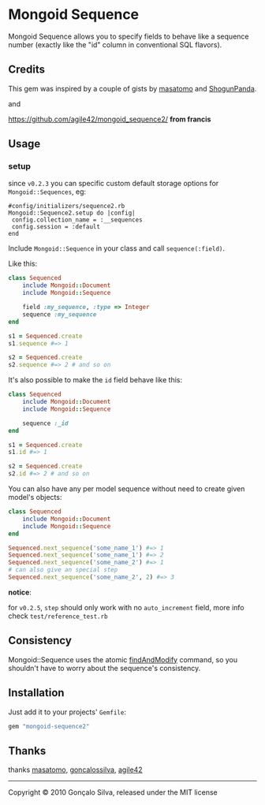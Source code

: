 # Mongoid Sequence

Mongoid Sequence allows you to specify fields to behave like a sequence number (exactly like the "id" column in conventional SQL flavors).

## Credits

This gem was inspired by a couple of gists by [masatomo](https://gist.github.com/730677) and [ShogunPanda](https://gist.github.com/1086265).

and

https://github.com/agile42/mongoid_sequence2/ **from francis**

## Usage

### setup

since `v0.2.3` you can specific custom default storage options for `Mongoid::Sequences`, eg:

    #config/initializers/sequence2.rb
    Mongoid::Sequence2.setup do |config|
     config.collection_name = :__sequences
     config.session = :default
    end


Include `Mongoid::Sequence` in your class and call `sequence(:field)`.

Like this:

```ruby
class Sequenced
	include Mongoid::Document
	include Mongoid::Sequence

	field :my_sequence, :type => Integer
	sequence :my_sequence
end

s1 = Sequenced.create
s1.sequence #=> 1

s2 = Sequenced.create
s2.sequence #=> 2 # and so on
```

It's also possible to make the `id` field behave like this:

```ruby
class Sequenced
	include Mongoid::Document
	include Mongoid::Sequence

	sequence :_id
end

s1 = Sequenced.create
s1.id #=> 1

s2 = Sequenced.create
s2.id #=> 2 # and so on
```

You can also have any per model sequence without need to create given model's objects:

```ruby
class Sequenced
	include Mongoid::Document
	include Mongoid::Sequence
end

Sequenced.next_sequence('some_name_1') #=> 1
Sequenced.next_sequence('some_name_1') #=> 2
Sequenced.next_sequence('some_name_2') #=> 1
# can also give an special step
Sequenced.next_sequence('some_name_2', 2) #=> 3
```

**notice**:

for `v0.2.5`, `step` should only work with no `auto_increment` field, more info check `test/reference_test.rb`


## Consistency

Mongoid::Sequence uses the atomic [findAndModify](http://www.mongodb.org/display/DOCS/findAndModify+Command) command, so you shouldn't have to worry about the sequence's consistency.

## Installation

Just add it to your projects' `Gemfile`:

```ruby
gem "mongoid-sequence2"
```

## Thanks

thanks [masatomo](https://github.com/masatomo), [goncalossilva](https://github.com/goncalossilva), [agile42](https://github.com/agile42)


<hr/>

Copyright © 2010 Gonçalo Silva, released under the MIT license
